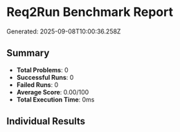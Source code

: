 # Req2Run Benchmark Report

Generated: 2025-09-08T10:00:36.258Z

## Summary
- **Total Problems**: 0
- **Successful Runs**: 0
- **Failed Runs**: 0
- **Average Score**: 0.00/100
- **Total Execution Time**: 0ms

## Individual Results

